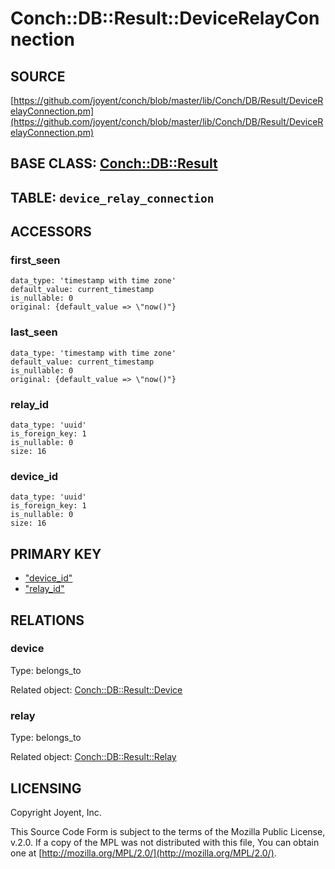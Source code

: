 # Conch::DB::Result::DeviceRelayConnection

## SOURCE

[https://github.com/joyent/conch/blob/master/lib/Conch/DB/Result/DeviceRelayConnection.pm](https://github.com/joyent/conch/blob/master/lib/Conch/DB/Result/DeviceRelayConnection.pm)

## BASE CLASS: [Conch::DB::Result](../modules/Conch%3A%3ADB%3A%3AResult)

## TABLE: `device_relay_connection`

## ACCESSORS

### first\_seen

```
data_type: 'timestamp with time zone'
default_value: current_timestamp
is_nullable: 0
original: {default_value => \"now()"}
```

### last\_seen

```
data_type: 'timestamp with time zone'
default_value: current_timestamp
is_nullable: 0
original: {default_value => \"now()"}
```

### relay\_id

```
data_type: 'uuid'
is_foreign_key: 1
is_nullable: 0
size: 16
```

### device\_id

```
data_type: 'uuid'
is_foreign_key: 1
is_nullable: 0
size: 16
```

## PRIMARY KEY

- ["device\_id"](#device_id)
- ["relay\_id"](#relay_id)

## RELATIONS

### device

Type: belongs\_to

Related object: [Conch::DB::Result::Device](../modules/Conch%3A%3ADB%3A%3AResult%3A%3ADevice)

### relay

Type: belongs\_to

Related object: [Conch::DB::Result::Relay](../modules/Conch%3A%3ADB%3A%3AResult%3A%3ARelay)

## LICENSING

Copyright Joyent, Inc.

This Source Code Form is subject to the terms of the Mozilla Public License,
v.2.0. If a copy of the MPL was not distributed with this file, You can obtain
one at [http://mozilla.org/MPL/2.0/](http://mozilla.org/MPL/2.0/).
